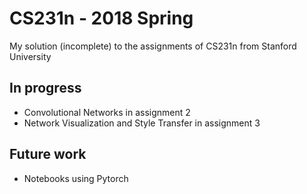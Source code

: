 # CS231n - 2018 Spring
My solution (incomplete) to the assignments of CS231n from Stanford University
## In progress
- Convolutional Networks in assignment 2
- Network Visualization and Style Transfer in assignment 3
## Future work
- Notebooks using Pytorch
